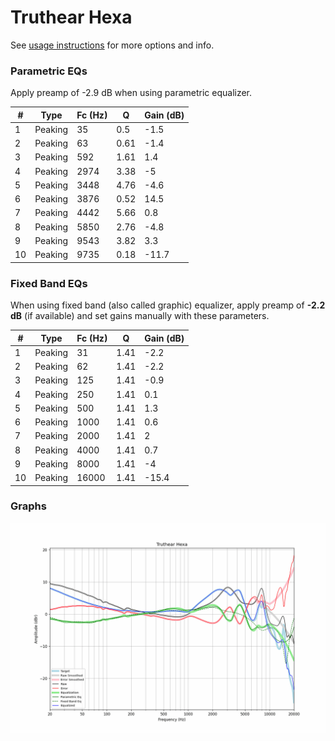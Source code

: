 # Truthear Hexa
See [usage instructions](https://github.com/jaakkopasanen/AutoEq#usage) for more options and info.

### Parametric EQs
Apply preamp of -2.9 dB when using parametric equalizer.

|   # | Type    |   Fc (Hz) |    Q |   Gain (dB) |
|-----|---------|-----------|------|-------------|
|   1 | Peaking |        35 | 0.5  |        -1.5 |
|   2 | Peaking |        63 | 0.61 |        -1.4 |
|   3 | Peaking |       592 | 1.61 |         1.4 |
|   4 | Peaking |      2974 | 3.38 |        -5   |
|   5 | Peaking |      3448 | 4.76 |        -4.6 |
|   6 | Peaking |      3876 | 0.52 |        14.5 |
|   7 | Peaking |      4442 | 5.66 |         0.8 |
|   8 | Peaking |      5850 | 2.76 |        -4.8 |
|   9 | Peaking |      9543 | 3.82 |         3.3 |
|  10 | Peaking |      9735 | 0.18 |       -11.7 |

### Fixed Band EQs
When using fixed band (also called graphic) equalizer, apply preamp of **-2.2 dB** (if available) and set gains manually with these parameters.

|   # | Type    |   Fc (Hz) |    Q |   Gain (dB) |
|-----|---------|-----------|------|-------------|
|   1 | Peaking |        31 | 1.41 |        -2.2 |
|   2 | Peaking |        62 | 1.41 |        -2.2 |
|   3 | Peaking |       125 | 1.41 |        -0.9 |
|   4 | Peaking |       250 | 1.41 |         0.1 |
|   5 | Peaking |       500 | 1.41 |         1.3 |
|   6 | Peaking |      1000 | 1.41 |         0.6 |
|   7 | Peaking |      2000 | 1.41 |         2   |
|   8 | Peaking |      4000 | 1.41 |         0.7 |
|   9 | Peaking |      8000 | 1.41 |        -4   |
|  10 | Peaking |     16000 | 1.41 |       -15.4 |

### Graphs
![](./Truthear%20Hexa.png)
